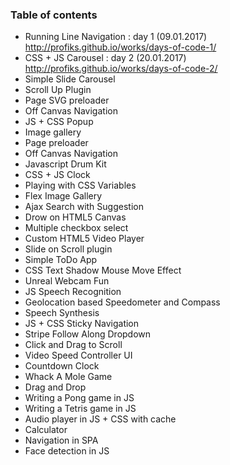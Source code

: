 ### Table of contents

- Running Line Navigation : day 1 (09.01.2017) http://profiks.github.io/works/days-of-code-1/
- CSS + JS Carousel : day 2 (20.01.2017) http://profiks.github.io/works/days-of-code-2/
- Simple Slide Carousel
- Scroll Up Plugin
- Page SVG preloader
- Off Canvas Navigation
- JS + CSS Popup
- Image gallery
- Page preloader
- Off Canvas Navigation
- Javascript Drum Kit
- CSS + JS Clock
- Playing with CSS Variables
- Flex Image Gallery
- Ajax Search with Suggestion
- Drow on HTML5 Canvas
- Multiple checkbox select
- Custom HTML5 Video Player
- Slide on Scroll plugin
- Simple ToDo App
- CSS Text Shadow Mouse Move Effect
- Unreal Webcam Fun
- JS Speech Recognition
- Geolocation based Speedometer and Compass
- Speech Synthesis
- JS + CSS Sticky Navigation
- Stripe Follow Along Dropdown
- Click and Drag to Scroll
- Video Speed Controller UI
- Countdown Clock
- Whack A Mole Game
- Drag and Drop
- Writing a Pong game in JS
- Writing a Tetris game in JS
- Audio player in JS + CSS with cache
- Calculator
- Navigation in SPA
- Face detection in JS
